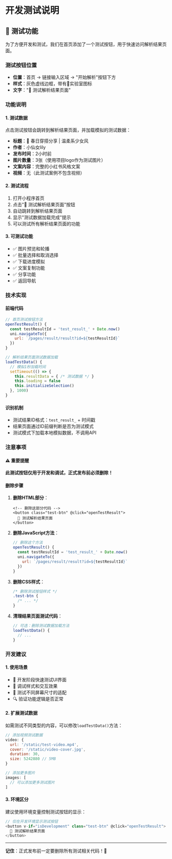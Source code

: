 # 开发测试说明

## 🧪 测试功能

为了方便开发和测试，我们在首页添加了一个测试按钮，用于快速访问解析结果页面。

### 测试按钮位置
- **位置**：首页 → 链接输入区域 → "开始解析"按钮下方
- **样式**：灰色虚线边框，带有🧪实验室图标
- **文字**："🧪 测试解析结果页面"

### 功能说明

#### 1. 测试数据
点击测试按钮会跳转到解析结果页面，并加载模拟的测试数据：

- **标题**：🌸 春日穿搭分享 | 温柔系少女风
- **作者**：小仙女lily
- **发布时间**：2小时前
- **图片数量**：3张（使用项目logo作为测试图片）
- **文案内容**：完整的小红书风格文案
- **视频**：无（此测试案例不包含视频）

#### 2. 测试流程
1. 打开小程序首页
2. 点击"🧪 测试解析结果页面"按钮
3. 自动跳转到解析结果页面
4. 显示"测试数据加载完成"提示
5. 可以测试所有解析结果页面的功能

#### 3. 可测试功能
- ✅ 图片预览和轮播
- ✅ 批量选择和取消选择
- ✅ 下载进度模拟
- ✅ 文案复制功能
- ✅ 分享功能
- ✅ 返回导航

### 技术实现

#### 前端代码
```javascript
// 首页测试按钮方法
openTestResult() {
  const testResultId = 'test_result_' + Date.now()
  uni.navigateTo({
    url: `/pages/result/result?id=${testResultId}`
  })
}

// 解析结果页面测试数据加载
loadTestData() {
  // 模拟1秒加载时间
  setTimeout(() => {
    this.resultData = { /* 测试数据 */ }
    this.loading = false
    this.initializeSelection()
  }, 1000)
}
```

#### 识别机制
- 测试结果ID格式：`test_result_` + 时间戳
- 结果页面通过ID前缀判断是否为测试模式
- 测试模式下加载本地模拟数据，不调用API

### 注意事项

#### ⚠️ 重要提醒
**此测试按钮仅用于开发和调试，正式发布前必须删除！**

#### 删除步骤
1. **删除HTML部分**：
   ```vue
   <!-- 删除这部分代码 -->
   <button class="test-btn" @click="openTestResult">
     🧪 测试解析结果页面
   </button>
   ```

2. **删除JavaScript方法**：
   ```javascript
   // 删除这个方法
   openTestResult() {
     const testResultId = 'test_result_' + Date.now()
     uni.navigateTo({
       url: `/pages/result/result?id=${testResultId}`
     })
   }
   ```

3. **删除CSS样式**：
   ```css
   /* 删除测试按钮样式 */
   .test-btn {
     /* ... */
   }
   ```

4. **清理结果页面测试代码**：
   ```javascript
   // 可选：删除测试数据加载方法
   loadTestData() {
     // ...
   }
   ```

### 开发建议

#### 1. 使用场景
- 🔧 开发阶段快速测试UI界面
- 🎨 调试样式和交互效果  
- 📱 测试不同屏幕尺寸的适配
- 🔍 验证功能逻辑是否正常

#### 2. 扩展测试数据
如需测试不同类型的内容，可以修改`loadTestData()`方法：

```javascript
// 添加视频测试数据
video: {
  url: '/static/test-video.mp4',
  cover: '/static/video-cover.jpg',
  duration: 30,
  size: 5242880 // 5MB
}

// 添加更多图片
images: [
  // 可以添加更多测试图片
]
```

#### 3. 环境区分
建议使用环境变量控制测试按钮的显示：

```javascript
// 仅在开发环境显示测试按钮
<button v-if="isDevelopment" class="test-btn" @click="openTestResult">
  🧪 测试解析结果页面
</button>
```

---

**记住**：正式发布前一定要删除所有测试相关代码！🚨
